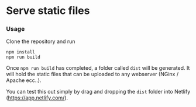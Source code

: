 # Serve static files

### Usage

Clone the repository and run

```
npm install
npm run build
```

Once `npm run build` has completed, a folder called `dist` will be generated.
It will hold the static files that can be uploaded to any webserver (NGinx / Apache ecc..).

You can test this out simply by drag and dropping the `dist` folder into Netlify (https://app.netlify.com/).
